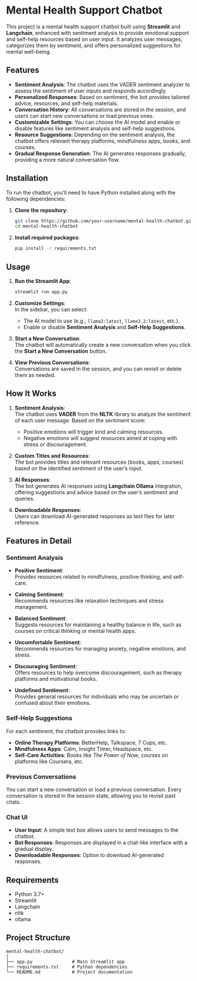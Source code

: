 # Mental Health Support Chatbot

This project is a mental health support chatbot built using **Streamlit** and **Langchain**, enhanced with sentiment analysis to provide emotional support and self-help resources based on user input. It analyzes user messages, categorizes them by sentiment, and offers personalized suggestions for mental well-being.

## Features

- **Sentiment Analysis**: The chatbot uses the VADER sentiment analyzer to assess the sentiment of user inputs and responds accordingly.
- **Personalized Responses**: Based on sentiment, the bot provides tailored advice, resources, and self-help materials.
- **Conversation History**: All conversations are stored in the session, and users can start new conversations or load previous ones.
- **Customizable Settings**: You can choose the AI model and enable or disable features like sentiment analysis and self-help suggestions.
- **Resource Suggestions**: Depending on the sentiment analysis, the chatbot offers relevant therapy platforms, mindfulness apps, books, and courses.
- **Gradual Response Generation**: The AI generates responses gradually, providing a more natural conversation flow.

## Installation

To run the chatbot, you'll need to have Python installed along with the following dependencies:

1. **Clone the repository**:
    ```bash
    git clone https://github.com/your-username/mental-health-chatbot.git
    cd mental-health-chatbot
    ```

2. **Install required packages**:
    ```bash
    pip install -r requirements.txt
    ```

## Usage

1. **Run the Streamlit App**:
    ```bash
    streamlit run app.py
    ```

2. **Customize Settings**:  
   In the sidebar, you can select:
   - The AI model to use (e.g., `llama2:latest`, `llama3.2:latest`, etc.).
   - Enable or disable **Sentiment Analysis** and **Self-Help Suggestions**.

3. **Start a New Conversation**:  
   The chatbot will automatically create a new conversation when you click the **Start a New Conversation** button.

4. **View Previous Conversations**:  
   Conversations are saved in the session, and you can revisit or delete them as needed.

## How It Works

1. **Sentiment Analysis**:  
   The chatbot uses **VADER** from the **NLTK** library to analyze the sentiment of each user message. Based on the sentiment score:
   - Positive emotions will trigger kind and calming resources.
   - Negative emotions will suggest resources aimed at coping with stress or discouragement.

2. **Custom Titles and Resources**:  
   The bot provides titles and relevant resources (books, apps, courses) based on the identified sentiment of the user’s input.

3. **AI Responses**:  
   The bot generates AI responses using **Langchain Ollama** integration, offering suggestions and advice based on the user’s sentiment and queries.

4. **Downloadable Responses**:  
   Users can download AI-generated responses as text files for later reference.

## Features in Detail

### Sentiment Analysis

- **Positive Sentiment**:  
   Provides resources related to mindfulness, positive thinking, and self-care.
  
- **Calming Sentiment**:  
   Recommends resources like relaxation techniques and stress management.

- **Balanced Sentiment**:  
   Suggests resources for maintaining a healthy balance in life, such as courses on critical thinking or mental health apps.

- **Uncomfortable Sentiment**:  
   Recommends resources for managing anxiety, negative emotions, and stress.

- **Discouraging Sentiment**:  
   Offers resources to help overcome discouragement, such as therapy platforms and motivational books.

- **Undefined Sentiment**:  
   Provides general resources for individuals who may be uncertain or confused about their emotions.

### Self-Help Suggestions

For each sentiment, the chatbot provides links to:
- **Online Therapy Platforms**: BetterHelp, Talkspace, 7 Cups, etc.
- **Mindfulness Apps**: Calm, Insight Timer, Headspace, etc.
- **Self-Care Activities**: Books like *The Power of Now*, courses on platforms like Coursera, etc.

### Previous Conversations

You can start a new conversation or load a previous conversation. Every conversation is stored in the session state, allowing you to revisit past chats.

### Chat UI

- **User Input**: A simple text box allows users to send messages to the chatbot.
- **Bot Responses**: Responses are displayed in a chat-like interface with a gradual display.
- **Downloadable Responses**: Option to download AI-generated responses.

## Requirements

- Python 3.7+
- Streamlit
- Langchain
- nltk
- ollama

## Project Structure

```
mental-health-chatbot/
│
├── app.py               # Main Streamlit app
├── requirements.txt     # Python dependencies
└── README.md            # Project documentation
```
